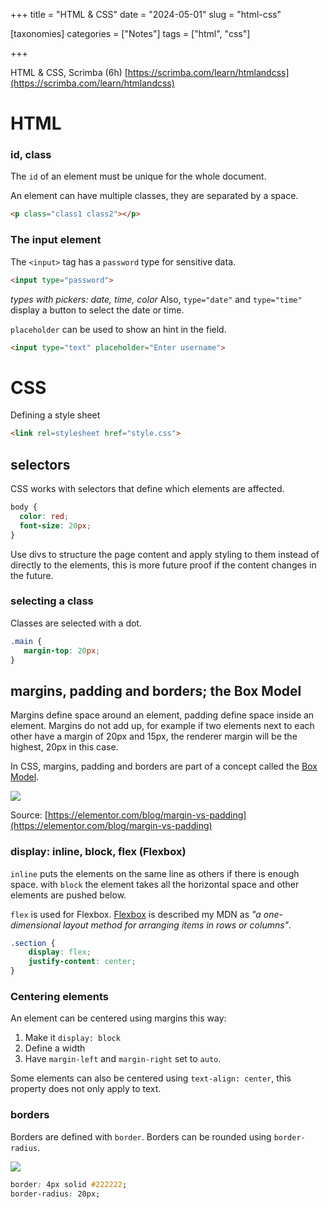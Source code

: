 +++
title = "HTML & CSS"
date = "2024-05-01"
slug = "html-css"

[taxonomies]
categories = ["Notes"]
tags = ["html", "css"]

+++

HTML & CSS, Scrimba (6h)
[https://scrimba.com/learn/htmlandcss](https://scrimba.com/learn/htmlandcss)

# HTML

### id, class

The `id` of an element must be unique for the whole document.

An element can have multiple classes, they are separated by a space.

```html
<p class="class1 class2"></p>
```

### The input element

The `<input>` tag has a `password` type for sensitive data.

```html
<input type="password">
```
*types with pickers: date, time, color*
Also, `type="date"` and `type="time"` display a button to select the date or time.

`placeholder` can be used to show an hint in the field.

```html
<input type="text" placeholder="Enter username">
```

# CSS

Defining a style sheet

```html
<link rel=stylesheet href="style.css">
```

## selectors

CSS works with selectors that define which elements are affected.

```css
body {
  color: red;
  font-size: 20px;
}
```

Use divs to structure the page content and apply styling to them instead of directly to the elements, this is more future proof if the content changes in the future.

### selecting a class

Classes are selected with a dot.

```css
.main {
   margin-top: 20px;
}
```


## margins, padding and borders; the Box Model

Margins define space around an element, padding define space inside an element. Margins do not add up,
for example if two elements next to each other have a margin of 20px and 15px, the renderer margin will
be the highest, 20px in this case.

In CSS, margins, padding and borders are part of a concept called the [Box Model](https://developer.mozilla.org/en-US/docs/Learn/CSS/Building_blocks/The_box_model).

![](/assets/notes/html_css/spacing.png)

Source: [https://elementor.com/blog/margin-vs-padding](https://elementor.com/blog/margin-vs-padding)



### display: inline, block, flex (Flexbox)

`inline` puts the elements on the same line as others if there is enough space. with `block` the element takes all the horizontal space and other elements are pushed below.

`flex` is used for Flexbox. [Flexbox](https://developer.mozilla.org/en-US/docs/Learn/CSS/CSS_layout/Flexbox) is described my MDN as *"a one-dimensional layout method for arranging items in rows or columns"*.

```css
.section {
    display: flex;
    justify-content: center;
}
```

### Centering elements

An element can be centered using margins this way:

1. Make it `display: block`
2. Define a width
3. Have `margin-left` and `margin-right` set to `auto`.

Some elements can also be centered using `text-align: center`, this property does not only apply to text.

### borders

Borders are defined with `border`. Borders can be rounded using `border-radius`. 

![](/assets/notes/html_css/rounded-border.png)

```css
border: 4px solid #222222;
border-radius: 20px;
```



